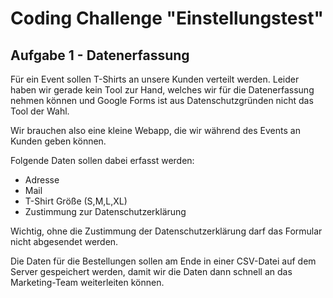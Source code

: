 # Coding Challenge "Einstellungstest"

## Aufgabe 1 - Datenerfassung

Für ein Event sollen T-Shirts an unsere Kunden verteilt werden. Leider haben wir gerade kein Tool zur Hand, welches wir für die Datenerfassung nehmen können und Google Forms ist aus Datenschutzgründen nicht das Tool der Wahl.

Wir brauchen also eine kleine Webapp, die wir während des Events an Kunden geben können.

Folgende Daten sollen dabei erfasst werden:
- Adresse
- Mail
- T-Shirt Größe (S,M,L,XL)
- Zustimmung zur Datenschutzerklärung

Wichtig, ohne die Zustimmung der Datenschutzerklärung darf das Formular nicht abgesendet werden.

Die Daten für die Bestellungen sollen am Ende in einer CSV-Datei auf dem Server gespeichert werden, damit wir die Daten dann schnell an das Marketing-Team weiterleiten können.